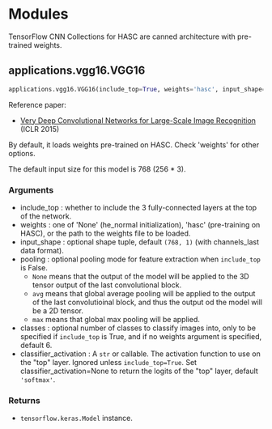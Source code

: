 # Modules
TensorFlow CNN Collections for HASC are canned architecture with pre-trained weights.

## applications.vgg16.VGG16
```python
applications.vgg16.VGG16(include_top=True, weights='hasc', input_shape=None, pooling=None, classes=6, classifier_activation='softmax')
```

Reference paper:
- [Very Deep Convolutional Networks for Large-Scale Image Recognition](https://arxiv.org/abs/1409.1556) (ICLR 2015)

By default, it loads weights pre-trained on HASC. Check 'weights' for other options.

The default input size for this model is 768 (256 * 3).

### Arguments
- include_top : whether to include the 3 fully-connected layers at the top of the network.
- weights : one of 'None' (he_normal initialization), 'hasc' (pre-training on HASC), or the path to the weights file to be loaded.
- input_shape : optional shape tuple, default `(768, 1)` (with channels_last data format).
- pooling : optional pooling mode for feature extraction when `include_top` is False.
    - `None` means that the output of the model will be applied to the 3D tensor output of the last convolutional block.
    - `avg` means that global average pooling will be applied to the output of the last convolutioinal block, and thus the output od the model will be a 2D tensor.
    - `max` means that global max pooling will be applied.
- classes : optional number of classes to classify images into, only to be specified if `include_top` is True, and if no weights argument is specified, default 6.
- classifier_activation : A `str` or callable. The activation function to use on the "top" layer. Ignored unless `include_top=True`. Set classifier_activation=None to return the logits of the "top" layer, default `'softmax'`.

### Returns
- `tensorflow.keras.Model` instance.